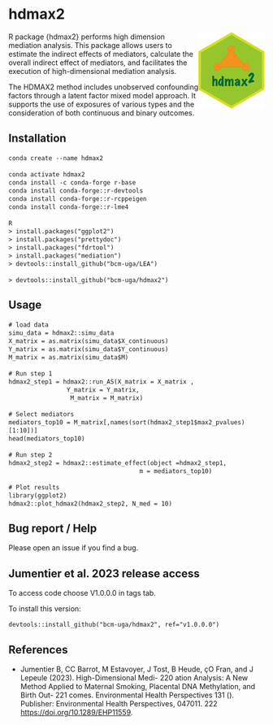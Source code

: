 # hdmax2

<img src="https://raw.githubusercontent.com/bcm-uga/hdmax2/package/hdmax2_hex.png" width="130" align="right">

R package {hdmax2} performs high dimension mediation analysis. This package allows users to estimate the indirect effects of mediators, calculate the overall indirect effect of mediators, and facilitates the execution of high-dimensional mediation analysis. 

The HDMAX2 method includes unobserved confounding factors through a latent factor mixed model approach. It supports the use of exposures of various types and the consideration of both continuous and binary outcomes.


## Installation 

```
conda create --name hdmax2  

conda activate hdmax2
conda install -c conda-forge r-base
conda install conda-forge::r-devtools
conda install conda-forge::r-rcppeigen
conda install conda-forge::r-lme4

R
> install.packages("ggplot2")
> install.packages("prettydoc")
> install.packages("fdrtool")
> install.packages("mediation")
> devtools::install_github("bcm-uga/LEA")

> devtools::install_github("bcm-uga/hdmax2")

```

## Usage

```
# load data
simu_data = hdmax2::simu_data
X_matrix = as.matrix(simu_data$X_continuous)
Y_matrix = as.matrix(simu_data$Y_continuous)
M_matrix = as.matrix(simu_data$M)

# Run step 1
hdmax2_step1 = hdmax2::run_AS(X_matrix = X_matrix ,
                Y_matrix = Y_matrix,
                 M_matrix = M_matrix)

# Select mediators
mediators_top10 = M_matrix[,names(sort(hdmax2_step1$max2_pvalues)[1:10])]
head(mediators_top10)

# Run step 2
hdmax2_step2 = hdmax2::estimate_effect(object =hdmax2_step1,
                                    m = mediators_top10)

# Plot results
library(ggplot2)
hdmax2::plot_hdmax2(hdmax2_step2, N_med = 10)
```

## Bug report / Help

Please open an issue if you find a bug.

## Jumentier et al. 2023 release access

To access code choose V1.0.0.0 in tags tab.

To install this version:
```
devtools::install_github("bcm-uga/hdmax2", ref="v1.0.0.0")
```

## References 

- Jumentier B, CC Barrot, M Estavoyer, J Tost, B Heude, çO Fran, and J Lepeule (2023). High-Dimensional Medi- 220
ation Analysis: A New Method Applied to Maternal Smoking, Placental DNA Methylation, and Birth Out- 221
comes. Environmental Health Perspectives 131 (). Publisher: Environmental Health Perspectives, 047011. 222
https://doi.org/10.1289/EHP11559.

